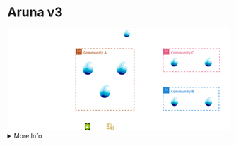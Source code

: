 # Aruna v3

<div class="flex">
  <img class="mx-auto"src="../assets/images/aruna_v3.drawio.png"/>
</div>


<!-- More Info -->
<details>
  <summary class="w-60 m-t-24 m-b-12 p-b-8 accordion-border text-2xl font-bold">More Info</summary>

<div class="aruna-border rounded-4 p-8 text-xl">
  Aruna v3 represents a fundamental shift from the centralized architecture of v2 to a fully federated system where nodes communicate directly without requiring central coordination components. The previous multi-service deployment model has been consolidated into a single unified service that handles all deployment scenarios, from institutional data storage proxy access to compute cluster integration and temporary personal research nodes. Close to Aruna v2's distributed management approach, each v3 node maintains responsibility solely for its own data but now intelligently forwards requests to appropriate nodes within the network if it self does not have the requested  resource. This architectural redesign expands storage backend compatibility and introduces logical compartmentalization through Realms for nodes and Groups for users, creating structured organizational layers for governance within the federated ecosystem.
  
  These changes deliver significant operational and strategic advantages for research institutions and scientific communities. The federated architecture eliminates dependency on developer-maintained central infrastructure, enabling autonomous network operation and theoretically unlimited horizontal scaling as new nodes join the federation. Participants maintain complete sovereign control over their data and infrastructure while benefiting from network-wide collaboration capabilities. The simplified single-service deployment model reduces operational complexity compared to v2's multiple interconnected components, lowering technical barriers for institutional adoption. Additionally, the Realm-based compartmentalization allows scientific domains to establish independent governance structures within the broader network, fostering discipline-specific collaboration while maintaining interoperability across the entire Aruna ecosystem.
</div>

<!--
Differences to v2:
- Fully federated system
- Single service for all deployments/use cases
- Each node only has to manage its own data
  - Support for lots of different storage backends
- Logical compartmentalization of Nodes in Realms
- Logical compartmentalization Users in Groups
- 

Benefits:
- Works independent from developers
- "Unlimited" horizontal scalability
- Partcipants retain full sovereign control over data and infrastructure
- Easier deployment compared to multiple service architecture
-->
</details>

